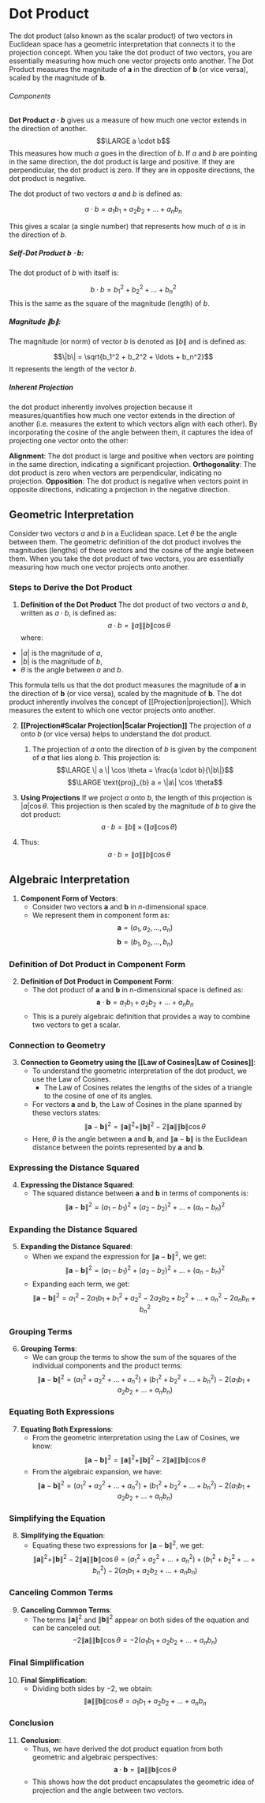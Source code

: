 # Dot Product 
The dot product (also known as the scalar product) of two vectors in Euclidean space has a geometric interpretation that connects it to the projection concept.
	When you take the dot product of two vectors, you are essentially measuring how much one vector projects onto another.
		The Dot Product measures the magnitude of $\mathbf{a}$ in the direction of $\mathbf{b}$ (or vice versa), scaled by the magnitude of $\mathbf{b}$.
###### Components
**Dot Product $a \cdot b$** gives us a measure of how much one vector extends in the direction of another.
$$\LARGE a \cdot b$$
This measures how much $a$ goes in the direction of $b$. 
	If $a$ and $b$ are pointing in the same direction, the dot product is large and positive.
		 If they are perpendicular, the dot product is zero. 
			 If they are in opposite directions, the dot product is negative.
 
The dot product of two vectors $a$ and $b$ is defined as:

$$a \cdot b = a_1 b_1 + a_2 b_2 + \ldots + a_n b_n$$

This gives a scalar (a single number) that represents how much of $a$ is in the direction of $b$.
##### Self-Dot Product $b \cdot b$:
The dot product of $b$ with itself is:

$$b \cdot b = b_1^2 + b_2^2 + \ldots + b_n^2$$
This is the same as the square of the magnitude (length) of $b$.
##### Magnitude $\|b\|$:
The magnitude (or norm) of vector $b$ is denoted as $\|b\|$ and is defined as:

$$\|b\| = \sqrt{b_1^2 + b_2^2 + \ldots + b_n^2}$$
It represents the length of the vector $b$.
##### Inherent Projection
the dot product inherently involves projection because it measures/quantifies how much one vector extends in the direction of another (i.e. measures the extent to which vectors align with each other).
	By incorporating the cosine of the angle between them, it captures the idea of projecting one vector onto the other: 

**Alignment**: The dot product is large and positive when vectors are pointing in the same direction, indicating a significant projection. 
**Orthogonality**: The dot product is zero when vectors are perpendicular, indicating no projection.
**Opposition**: The dot product is negative when vectors point in opposite directions, indicating a projection in the negative direction.
## Geometric Interpretation
Consider two vectors $a$ and $b$ in a Euclidean space. 
	Let $\theta$ be the angle between them. 
		The geometric definition of the dot product involves the magnitudes (lengths) of these vectors and the cosine of the angle between them.
			When you take the dot product of two vectors, you are essentially measuring how much one vector projects onto another.
### Steps to Derive the Dot Product
1. **Definition of the Dot Product** The dot product of two vectors $a$ and $b$, written as $a \cdot b$, is defined as:$$a \cdot b = \|a\| \|b\| \cos \theta$$where:

- $|a|$ is the magnitude of $a$,
- $|b|$ is the magnitude of $b$,
- $\theta$ is the angle between $a$ and $b$.

This formula tells us that the dot product measures the magnitude of $\mathbf{a}$ in the direction of $\mathbf{b}$ (or vice versa), scaled by the magnitude of $\mathbf{b}$.
	The dot product inherently involves the concept of [[Projection|projection]]. 
		Which measures the extent to which one vector projects onto another.

2. **[[Projection#Scalar Projection|Scalar Projection]]** The projection of $a$ onto $b$ (or vice versa) helps to understand the dot product. 
	1. The projection of $a$ onto the direction of $b$ is given by the component of $a$ that lies along $b$. This projection is:$$\LARGE \| a \| \cos \theta = \frac{a \cdot b}{\|b\|}$$$$\LARGE \text{proj}_{b} a = \|a\| \cos \theta$$

4. **Using Projections** If we project $a$ onto $b$, the length of this projection is $|a| \cos \theta$. This projection is then scaled by the magnitude of $b$ to give the dot product:$$a \cdot b = \|b\| \times (\|a\| \cos \theta)$$
5. Thus:$$a \cdot b = \|a\| \|b\| \cos \theta$$
## Algebraic Interpretation

1. **Component Form of Vectors**:
   - Consider two vectors $\mathbf{a}$ and $\mathbf{b}$ in $n$-dimensional space.
   - We represent them in component form as:
     $$
     \mathbf{a} = (a_1, a_2, \ldots, a_n)
     $$
     $$
     \mathbf{b} = (b_1, b_2, \ldots, b_n)
     $$

### Definition of Dot Product in Component Form

2. **Definition of Dot Product in Component Form**:
   - The dot product of $\mathbf{a}$ and $\mathbf{b}$ in $n$-dimensional space is defined as:
     $$
     \mathbf{a} \cdot \mathbf{b} = a_1 b_1 + a_2 b_2 + \ldots + a_n b_n
     $$
   - This is a purely algebraic definition that provides a way to combine two vectors to get a scalar.
### Connection to Geometry

3. **Connection to Geometry using the [[Law of Cosines|Law of Cosines]]**:
   - To understand the geometric interpretation of the dot product, we use the Law of Cosines.
	   - The Law of Cosines relates the lengths of the sides of a triangle to the cosine of one of its angles.
   - For vectors $\mathbf{a}$ and $\mathbf{b}$, the Law of Cosines in the plane spanned by these vectors states:
     $$
     \|\mathbf{a} - \mathbf{b}\|^2 = \|\mathbf{a}\|^2 + \|\mathbf{b}\|^2 - 2 \|\mathbf{a}\| \|\mathbf{b}\| \cos \theta
     $$
   - Here, $\theta$ is the angle between $\mathbf{a}$ and $\mathbf{b}$, and $\|\mathbf{a} - \mathbf{b}\|$ is the Euclidean distance between the points represented by $\mathbf{a}$ and $\mathbf{b}$.
### Expressing the Distance Squared
4. **Expressing the Distance Squared**:
   - The squared distance between $\mathbf{a}$ and $\mathbf{b}$ in terms of components is:
     $$
     \|\mathbf{a} - \mathbf{b}\|^2 = (a_1 - b_1)^2 + (a_2 - b_2)^2 + \ldots + (a_n - b_n)^2
     $$
### Expanding the Distance Squared
5. **Expanding the Distance Squared**:
   - When we expand the expression for $\|\mathbf{a} - \mathbf{b}\|^2$, we get:
     $$
     \|\mathbf{a} - \mathbf{b}\|^2 = (a_1 - b_1)^2 + (a_2 - b_2)^2 + \ldots + (a_n - b_n)^2
     $$
   - Expanding each term, we get:
     $$
     \|\mathbf{a} - \mathbf{b}\|^2 = a_1^2 - 2a_1b_1 + b_1^2 + a_2^2 - 2a_2b_2 + b_2^2 + \ldots + a_n^2 - 2a_nb_n + b_n^2
     $$
### Grouping Terms
6. **Grouping Terms**:
   - We can group the terms to show the sum of the squares of the individual components and the product terms:
     $$
     \|\mathbf{a} - \mathbf{b}\|^2 = (a_1^2 + a_2^2 + \ldots + a_n^2) + (b_1^2 + b_2^2 + \ldots + b_n^2) - 2 (a_1b_1 + a_2b_2 + \ldots + a_nb_n)
     $$
### Equating Both Expressions
7. **Equating Both Expressions**:
   - From the geometric interpretation using the Law of Cosines, we know:
     $$
     \|\mathbf{a} - \mathbf{b}\|^2 = \|\mathbf{a}\|^2 + \|\mathbf{b}\|^2 - 2 \|\mathbf{a}\| \|\mathbf{b}\| \cos \theta
     $$
   - From the algebraic expansion, we have:
     $$
     \|\mathbf{a} - \mathbf{b}\|^2 = (a_1^2 + a_2^2 + \ldots + a_n^2) + (b_1^2 + b_2^2 + \ldots + b_n^2) - 2 (a_1b_1 + a_2b_2 + \ldots + a_nb_n)
     $$
### Simplifying the Equation
8. **Simplifying the Equation**:
   - Equating these two expressions for $\|\mathbf{a} - \mathbf{b}\|^2$, we get:
     $$
     \|\mathbf{a}\|^2 + \|\mathbf{b}\|^2 - 2 \|\mathbf{a}\| \|\mathbf{b}\| \cos \theta = (a_1^2 + a_2^2 + \ldots + a_n^2) + (b_1^2 + b_2^2 + \ldots + b_n^2) - 2 (a_1b_1 + a_2b_2 + \ldots + a_nb_n)
     $$
### Canceling Common Terms
9. **Canceling Common Terms**:
   - The terms $\|\mathbf{a}\|^2$ and $\|\mathbf{b}\|^2$ appear on both sides of the equation and can be canceled out:
     $$
     -2 \|\mathbf{a}\| \|\mathbf{b}\| \cos \theta = -2 (a_1b_1 + a_2b_2 + \ldots + a_nb_n)
     $$
### Final Simplification
10. **Final Simplification**:
    - Dividing both sides by $-2$, we obtain:
      $$
      \|\mathbf{a}\| \|\mathbf{b}\| \cos \theta = a_1 b_1 + a_2 b_2 + \ldots + a_n b_n
      $$
### Conclusion
11. **Conclusion**:
    - Thus, we have derived the dot product equation from both geometric and algebraic perspectives:
      $$
      \mathbf{a} \cdot \mathbf{b} = \|\mathbf{a}\| \|\mathbf{b}\| \cos \theta
      $$
    - This shows how the dot product encapsulates the geometric idea of projection and the angle between two vectors.













